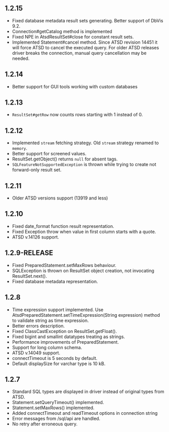 ## 1.2.15
* Fixed database metadata result sets generating. Better support of DbVis 9.2.
* Connection#getCatalog method is implemented
* Fixed NPE in AtsdResultSet#close for constant result sets.
* Implemented Statement#cancel method. Since ATSD revision 14451 it will force ATSD to cancel the executed query. For older ATSD releases driver breaks the connection, manual query cancellation may be needed.

## 1.2.14
* Better support for GUI tools working with custom databases

## 1.2.13
* `ResultSet#getRow` now counts rows starting with 1 instead of 0.

## 1.2.12
* Implemented `stream` fetching strategy. Old `stream` strategy renamed to `memory`.
* Better support for screened values.
* ResultSet.getObject() returns `null` for absent tags.
* `SQLFeatureNotSupportedException` is thrown while trying to create not forward-only result set.

## 1.2.11
* Older ATSD versions support (13919 and less)

## 1.2.10
* Fixed date_format function result representation.
* Fixed Exception throw when value in first column starts with a quote.
* ATSD v.14126 support.

## 1.2.9-RELEASE
* Fixed PreparedStatement.setMaxRows behaviour.
* SQLException is thrown on ResultSet object creation, not invocating ResultSet.next().
* Fixed database metadata representation.

## 1.2.8
* Time expression support implemented. Use AtsdPreparedStatement.setTimeExpression(String expression) method to validate string as time expression.
* Better errors description.
* Fixed ClassCastException on ResultSet.getFloat().
* Fixed bigint and smallint datatypes treating as strings.
* Performance improvements of PreparedStatement.
* Support for long column schema.
* ATSD v.14049 support.
* connectTimeout is 5 seconds by default.
* Default displaySize for varchar type is 10 kB.

## 1.2.7
* Standard SQL types are displayed in driver instead of original types from ATSD.
* Statement.setQueryTimeout() implemented.
* Statement.setMaxRows() implemented.
* Added connectTimeout and readTimeout options in connection string
* Error messages from /sql/api are handled.
* No retry after erroneous query.
